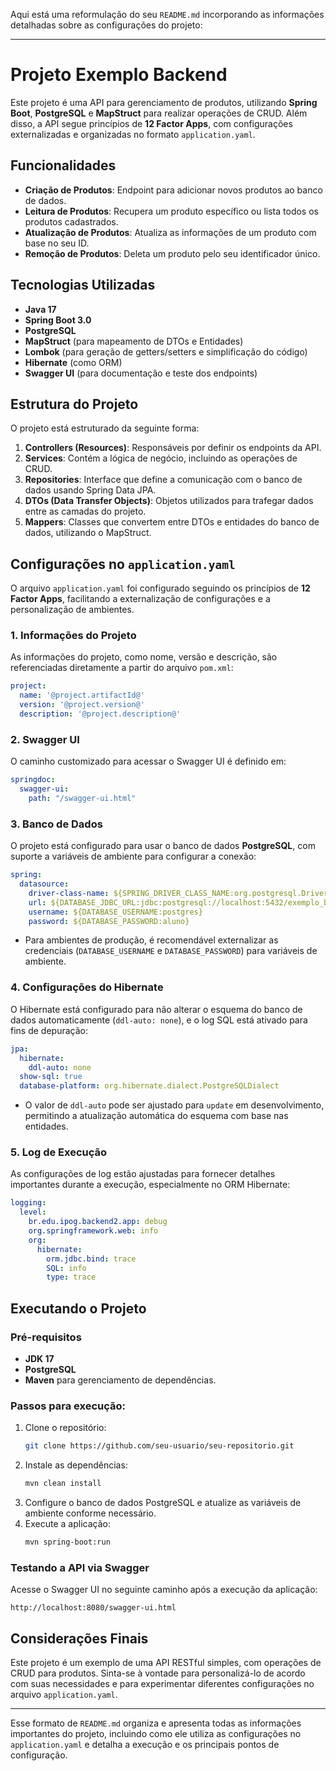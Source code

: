 Aqui está uma reformulação do seu `README.md` incorporando as informações detalhadas sobre as configurações do projeto:

---

# Projeto Exemplo Backend

Este projeto é uma API para gerenciamento de produtos, utilizando **Spring Boot**, **PostgreSQL** e **MapStruct** para realizar operações de CRUD. Além disso, a API segue princípios de **12 Factor Apps**, com configurações externalizadas e organizadas no formato `application.yaml`.

## Funcionalidades

- **Criação de Produtos**: Endpoint para adicionar novos produtos ao banco de dados.
- **Leitura de Produtos**: Recupera um produto específico ou lista todos os produtos cadastrados.
- **Atualização de Produtos**: Atualiza as informações de um produto com base no seu ID.
- **Remoção de Produtos**: Deleta um produto pelo seu identificador único.

## Tecnologias Utilizadas

- **Java 17** 
- **Spring Boot 3.0**
- **PostgreSQL**
- **MapStruct** (para mapeamento de DTOs e Entidades)
- **Lombok** (para geração de getters/setters e simplificação do código)
- **Hibernate** (como ORM)
- **Swagger UI** (para documentação e teste dos endpoints)

## Estrutura do Projeto

O projeto está estruturado da seguinte forma:

1. **Controllers (Resources)**: Responsáveis por definir os endpoints da API.
2. **Services**: Contém a lógica de negócio, incluindo as operações de CRUD.
3. **Repositories**: Interface que define a comunicação com o banco de dados usando Spring Data JPA.
4. **DTOs (Data Transfer Objects)**: Objetos utilizados para trafegar dados entre as camadas do projeto.
5. **Mappers**: Classes que convertem entre DTOs e entidades do banco de dados, utilizando o MapStruct.

## Configurações no `application.yaml`

O arquivo `application.yaml` foi configurado seguindo os princípios de **12 Factor Apps**, facilitando a externalização de configurações e a personalização de ambientes.

### 1. **Informações do Projeto**
As informações do projeto, como nome, versão e descrição, são referenciadas diretamente a partir do arquivo `pom.xml`:
```yaml
project:
  name: '@project.artifactId@'
  version: '@project.version@'
  description: '@project.description@'
```

### 2. **Swagger UI**
O caminho customizado para acessar o Swagger UI é definido em:
```yaml
springdoc:
  swagger-ui:
    path: "/swagger-ui.html"
```

### 3. **Banco de Dados**
O projeto está configurado para usar o banco de dados **PostgreSQL**, com suporte a variáveis de ambiente para configurar a conexão:
```yaml
spring:
  datasource:
    driver-class-name: ${SPRING_DRIVER_CLASS_NAME:org.postgresql.Driver}
    url: ${DATABASE_JDBC_URL:jdbc:postgresql://localhost:5432/exemplo_back}
    username: ${DATABASE_USERNAME:postgres}
    password: ${DATABASE_PASSWORD:aluno}
```
- Para ambientes de produção, é recomendável externalizar as credenciais (`DATABASE_USERNAME` e `DATABASE_PASSWORD`) para variáveis de ambiente.

### 4. **Configurações do Hibernate**
O Hibernate está configurado para não alterar o esquema do banco de dados automaticamente (`ddl-auto: none`), e o log SQL está ativado para fins de depuração:
```yaml
jpa:
  hibernate:
    ddl-auto: none
  show-sql: true
  database-platform: org.hibernate.dialect.PostgreSQLDialect
```
- O valor de `ddl-auto` pode ser ajustado para `update` em desenvolvimento, permitindo a atualização automática do esquema com base nas entidades.

### 5. **Log de Execução**
As configurações de log estão ajustadas para fornecer detalhes importantes durante a execução, especialmente no ORM Hibernate:
```yaml
logging:
  level:
    br.edu.ipog.backend2.app: debug
    org.springframework.web: info
    org:
      hibernate:
        orm.jdbc.bind: trace
        SQL: info
        type: trace
```

## Executando o Projeto

### Pré-requisitos
- **JDK 17**
- **PostgreSQL**
- **Maven** para gerenciamento de dependências.

### Passos para execução:

1. Clone o repositório:
   ```bash
   git clone https://github.com/seu-usuario/seu-repositorio.git
   ```
2. Instale as dependências:
   ```bash
   mvn clean install
   ```
3. Configure o banco de dados PostgreSQL e atualize as variáveis de ambiente conforme necessário.
4. Execute a aplicação:
   ```bash
   mvn spring-boot:run
   ```

### Testando a API via Swagger

Acesse o Swagger UI no seguinte caminho após a execução da aplicação:
```
http://localhost:8080/swagger-ui.html
```

## Considerações Finais

Este projeto é um exemplo de uma API RESTful simples, com operações de CRUD para produtos. Sinta-se à vontade para personalizá-lo de acordo com suas necessidades e para experimentar diferentes configurações no arquivo `application.yaml`.

---

Esse formato de `README.md` organiza e apresenta todas as informações importantes do projeto, incluindo como ele utiliza as configurações no `application.yaml` e detalha a execução e os principais pontos de configuração.
